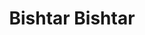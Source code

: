 ---
layout: post
layout: main
title:  Bishtar Bishtar
categories: [hasan_shamaei_zadeh]
file: /assets/music/hasan_shamaei_zadeh.mp3
---